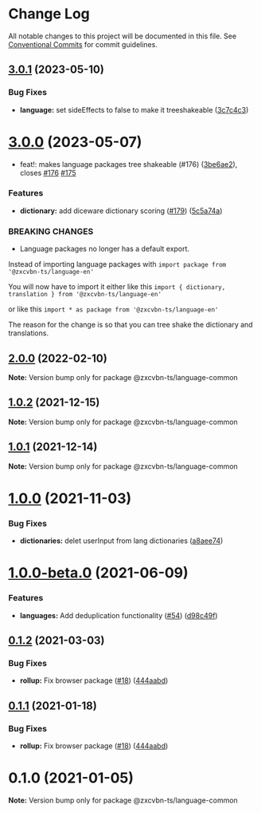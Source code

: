 # Change Log

All notable changes to this project will be documented in this file.
See [Conventional Commits](https://conventionalcommits.org) for commit guidelines.

## [3.0.1](https://github.com/zxcvbn-ts/zxcvbn/compare/@zxcvbn-ts/language-common@3.0.0...@zxcvbn-ts/language-common@3.0.1) (2023-05-10)

### Bug Fixes

- **language:** set sideEffects to false to make it treeshakeable ([3c7c4c3](https://github.com/zxcvbn-ts/zxcvbn/commit/3c7c4c3e8091b5c8b6e8493da5ea9bd8517827e2))

# [3.0.0](https://github.com/zxcvbn-ts/zxcvbn/compare/@zxcvbn-ts/language-common@2.0.1...@zxcvbn-ts/language-common@3.0.0) (2023-05-07)

- feat!: makes language packages tree shakeable (#176) ([3be6ae2](https://github.com/zxcvbn-ts/zxcvbn/commit/3be6ae2ae3f4ff7ade756df50c60274cbc2b0e20)), closes [#176](https://github.com/zxcvbn-ts/zxcvbn/issues/176) [#175](https://github.com/zxcvbn-ts/zxcvbn/issues/175)

### Features

- **dictionary:** add diceware dictionary scoring ([#179](https://github.com/zxcvbn-ts/zxcvbn/issues/179)) ([5c5a74a](https://github.com/zxcvbn-ts/zxcvbn/commit/5c5a74ab2b77c58bfd1c3821d813fd59474e08e7))

### BREAKING CHANGES

- Language packages no longer has a default export.

Instead of importing language packages with
`import package from '@zxcvbn-ts/language-en'`

You will now have to import it either like this
`import { dictionary, translation } from '@zxcvbn-ts/language-en'`

or like this
`import * as package from '@zxcvbn-ts/language-en'`

The reason for the change is so that you can tree shake the
dictionary and translations.

## [2.0.0](https://github.com/zxcvbn-ts/zxcvbn/compare/@zxcvbn-ts/language-common@1.0.2...@zxcvbn-ts/language-common@2.0.0) (2022-02-10)

**Note:** Version bump only for package @zxcvbn-ts/language-common

## [1.0.2](https://github.com/zxcvbn-ts/zxcvbn/compare/@zxcvbn-ts/language-common@1.0.0...@zxcvbn-ts/language-common@1.0.2) (2021-12-15)

**Note:** Version bump only for package @zxcvbn-ts/language-common

## [1.0.1](https://github.com/zxcvbn-ts/zxcvbn/compare/@zxcvbn-ts/language-common@1.0.0...@zxcvbn-ts/language-common@1.0.1) (2021-12-14)

**Note:** Version bump only for package @zxcvbn-ts/language-common

# [1.0.0](https://github.com/zxcvbn-ts/zxcvbn/compare/@zxcvbn-ts/language-common@1.0.0-beta.0...@zxcvbn-ts/language-common@1.0.0) (2021-11-03)

### Bug Fixes

- **dictionaries:** delet userInput from lang dictionaries ([a8aee74](https://github.com/zxcvbn-ts/zxcvbn/commit/a8aee74aec1e01e8c9948a10be83422ba0ed1fbb))

# [1.0.0-beta.0](https://github.com/zxcvbn-ts/zxcvbn/compare/@zxcvbn-ts/language-common@0.1.2...@zxcvbn-ts/language-common@1.0.0-beta.0) (2021-06-09)

### Features

- **languages:** Add deduplication functionality ([#54](https://github.com/zxcvbn-ts/zxcvbn/issues/54)) ([d98c49f](https://github.com/zxcvbn-ts/zxcvbn/commit/d98c49f11f05109f16ac4d5fbdd8cb1c0805eb1d))

## [0.1.2](https://github.com/zxcvbn-ts/zxcvbn/compare/@zxcvbn-ts/language-common@0.1.0...@zxcvbn-ts/language-common@0.1.2) (2021-03-03)

### Bug Fixes

- **rollup:** Fix browser package ([#18](https://github.com/zxcvbn-ts/zxcvbn/issues/18)) ([444aabd](https://github.com/zxcvbn-ts/zxcvbn/commit/444aabd4c37d449f600eaa4ad6d144f3c8ca5780))

## [0.1.1](https://github.com/zxcvbn-ts/zxcvbn/compare/@zxcvbn-ts/language-common@0.1.0...@zxcvbn-ts/language-common@0.1.1) (2021-01-18)

### Bug Fixes

- **rollup:** Fix browser package ([#18](https://github.com/zxcvbn-ts/zxcvbn/issues/18)) ([444aabd](https://github.com/zxcvbn-ts/zxcvbn/commit/444aabd4c37d449f600eaa4ad6d144f3c8ca5780))

# 0.1.0 (2021-01-05)

**Note:** Version bump only for package @zxcvbn-ts/language-common
